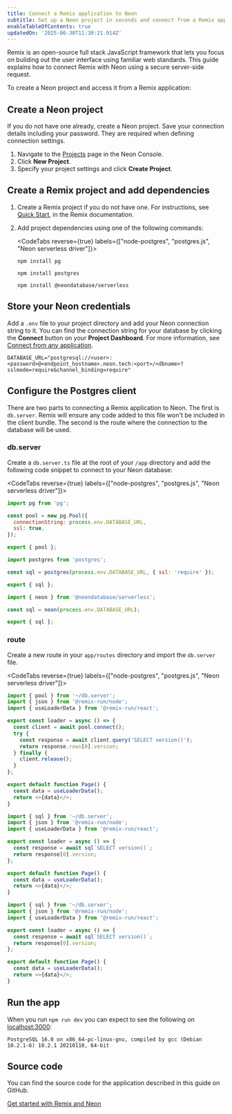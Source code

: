 ```yaml
---
title: Connect a Remix application to Neon
subtitle: Set up a Neon project in seconds and connect from a Remix application
enableTableOfContents: true
updatedOn: '2025-06-30T11:30:21.914Z'
---
```


Remix is an open-source full stack JavaScript framework that lets you focus on building out the user interface using familiar web standards. This guide explains how to connect Remix with Neon using a secure server-side request.

To create a Neon project and access it from a Remix application:

<Steps>

## Create a Neon project

If you do not have one already, create a Neon project. Save your connection details including your password. They are required when defining connection settings.

1. Navigate to the [Projects](https://console.neon.tech/app/projects) page in the Neon Console.
2. Click **New Project**.
3. Specify your project settings and click **Create Project**.

## Create a Remix project and add dependencies

1. Create a Remix project if you do not have one. For instructions, see [Quick Start](https://remix.run/docs/en/main/start/quickstart), in the Remix documentation.

2. Add project dependencies using one of the following commands:

   <CodeTabs reverse={true} labels={["node-postgres", "postgres.js", "Neon serverless driver"]}>

   ```shell
   npm install pg
   ```

   ```shell
   npm install postgres
   ```

   ```shell
   npm install @neondatabase/serverless
   ```

   </CodeTabs>

## Store your Neon credentials

Add a `.env` file to your project directory and add your Neon connection string to it. You can find the connection string for your database by clicking the **Connect** button on your **Project Dashboard**. For more information, see [Connect from any application](/docs/connect/connect-from-any-app).

```shell shouldWrap
DATABASE_URL="postgresql://<user>:<password>@<endpoint_hostname>.neon.tech:<port>/<dbname>?sslmode=require&channel_binding=require"
```

## Configure the Postgres client

There are two parts to connecting a Remix application to Neon. The first is `db.server`. Remix will ensure any code added to this file won't be included in the client bundle. The second is the route where the connection to the database will be used.

### db.server

Create a `db.server.ts` file at the root of your `/app` directory and add the following code snippet to connect to your Neon database:

<CodeTabs reverse={true} labels={["node-postgres", "postgres.js", "Neon serverless driver"]}>

```javascript
import pg from 'pg';

const pool = new pg.Pool({
  connectionString: process.env.DATABASE_URL,
  ssl: true,
});

export { pool };
```

```javascript
import postgres from 'postgres';

const sql = postgres(process.env.DATABASE_URL, { ssl: 'require' });

export { sql };
```

```javascript
import { neon } from '@neondatabase/serverless';

const sql = neon(process.env.DATABASE_URL);

export { sql };
```

</CodeTabs>

### route

Create a new route in your `app/routes` directory and import the `db.server` file.

<CodeTabs reverse={true} labels={["node-postgres", "postgres.js", "Neon serverless driver"]}>

```javascript
import { pool } from '~/db.server';
import { json } from '@remix-run/node';
import { useLoaderData } from '@remix-run/react';

export const loader = async () => {
  const client = await pool.connect();
  try {
    const response = await client.query('SELECT version()');
    return response.rows[0].version;
  } finally {
    client.release();
  }
};

export default function Page() {
  const data = useLoaderData();
  return <>{data}</>;
}
```

```javascript
import { sql } from '~/db.server';
import { json } from '@remix-run/node';
import { useLoaderData } from '@remix-run/react';

export const loader = async () => {
  const response = await sql`SELECT version()`;
  return response[0].version;
};

export default function Page() {
  const data = useLoaderData();
  return <>{data}</>;
}
```

```javascript
import { sql } from '~/db.server';
import { json } from '@remix-run/node';
import { useLoaderData } from '@remix-run/react';

export const loader = async () => {
  const response = await sql`SELECT version()`;
  return response[0].version;
};

export default function Page() {
  const data = useLoaderData();
  return <>{data}</>;
}
```

</CodeTabs>

## Run the app

When you run `npm run dev` you can expect to see the following on [localhost:3000](localhost:3000):

```shell shouldWrap
PostgreSQL 16.0 on x86_64-pc-linux-gnu, compiled by gcc (Debian 10.2.1-6) 10.2.1 20210110, 64-bit
```

</Steps>

## Source code

You can find the source code for the application described in this guide on GitHub.

<DetailIconCards>

<a href="https://github.com/neondatabase/examples/tree/main/with-remix" description="Get started with Remix and Neon" icon="github">Get started with Remix and Neon</a>

</DetailIconCards>

<NeedHelp/>
